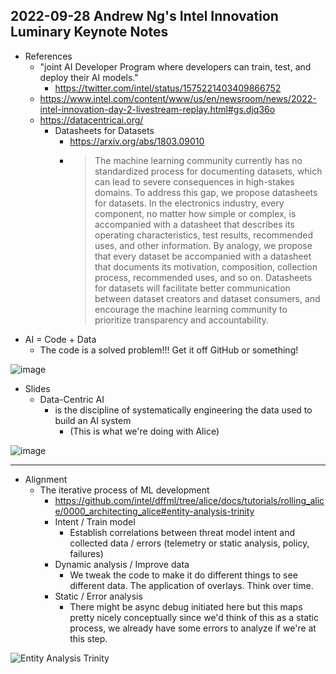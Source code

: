 ## 2022-09-28 Andrew Ng's Intel Innovation Luminary Keynote Notes

- References
  - "joint AI Developer Program where developers can train, test, and deploy their AI models."
    - https://twitter.com/intel/status/1575221403409866752
  - https://www.intel.com/content/www/us/en/newsroom/news/2022-intel-innovation-day-2-livestream-replay.html#gs.djq36o
  - https://datacentricai.org/
    - Datasheets for Datasets
      - https://arxiv.org/abs/1803.09010
      - > The machine learning community currently has no standardized process for documenting datasets, which can lead to severe consequences in high-stakes domains. To address this gap, we propose datasheets for datasets. In the electronics industry, every component, no matter how simple or complex, is accompanied with a datasheet that describes its operating characteristics, test results, recommended uses, and other information. By analogy, we propose that every dataset be accompanied with a datasheet that documents its motivation, composition, collection process, recommended uses, and so on. Datasheets for datasets will facilitate better communication between dataset creators and dataset consumers, and encourage the machine learning community to prioritize transparency and accountability.
- AI = Code + Data  
  - The code is a solved problem!!! Get it off GitHub or something!

![image](https://user-images.githubusercontent.com/5950433/193328916-b9232099-79b1-4c3d-9b7a-768822249630.png)

- Slides
  - Data-Centric AI
    - is the discipline of systematically engineering the data used to build an AI system
      - (This is what we're doing with Alice)

![image](https://user-images.githubusercontent.com/5950433/193330714-4bcceea4-4402-468f-82a9-51882939452c.png)

---

- Alignment
  - The iterative process of ML development
    - https://github.com/intel/dffml/tree/alice/docs/tutorials/rolling_alice/0000_architecting_alice#entity-analysis-trinity
    - Intent / Train model
      - Establish correlations between threat model intent and collected data / errors (telemetry or static analysis, policy, failures)
    - Dynamic analysis / Improve data
      - We tweak the code to make it do different things to see different data. The application of overlays. Think over time.
    - Static / Error analysis
      - There might be async debug initiated here but this maps pretty nicely conceptually since we'd think of this as a static process, we already have some errors to analyze if we're at this step.

![Entity Analysis Trinity](https://user-images.githubusercontent.com/5950433/188203911-3586e1af-a1f6-434a-8a9a-a1795d7a7ca3.svg)